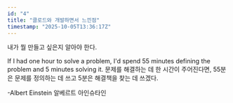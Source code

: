 ```yaml
---
id: "4"
title: "클로드와 개발하면서 느낀점"
timestamp: "2025-10-05T13:36:17Z"
---
```


내가 뭘 만들고 싶은지 알아야 한다.

If I had one hour to solve a problem, I'd spend 55 minutes defining the problem and 5 minutes solving it.
문제를 해결하는 데 한 시간이 주어진다면, 55분은 문제를 정의하는 데 쓰고 5분은 해결책을 찾는 데 쓰겠다.

-Albert Einstein 알베르트 아인슈타인